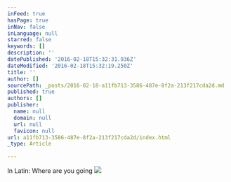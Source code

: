 ```yaml
---
inFeed: true
hasPage: true
inNav: false
inLanguage: null
starred: false
keywords: []
description: ''
datePublished: '2016-02-18T15:32:31.936Z'
dateModified: '2016-02-18T15:32:19.250Z'
title: ''
author: []
sourcePath: _posts/2016-02-18-a11fb713-3586-487e-8f2a-213f217cda2d.md
published: true
authors: []
publisher:
  name: null
  domain: null
  url: null
  favicon: null
url: a11fb713-3586-487e-8f2a-213f217cda2d/index.html
_type: Article

---
```

In Latin: Where are you going
![](https://the-grid-user-content.s3-us-west-2.amazonaws.com/a9c55ceb-b35a-4dd6-9937-b344fb6bb331.jpg)
